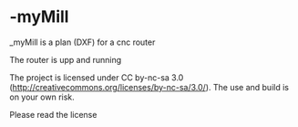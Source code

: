 -myMill
=======

_myMill is a plan (DXF) for a cnc router

The router is upp and running

The project is licensed under CC by-nc-sa 3.0 (http://creativecommons.org/licenses/by-nc-sa/3.0/).
The use and build is on your own risk.

Please read the license


